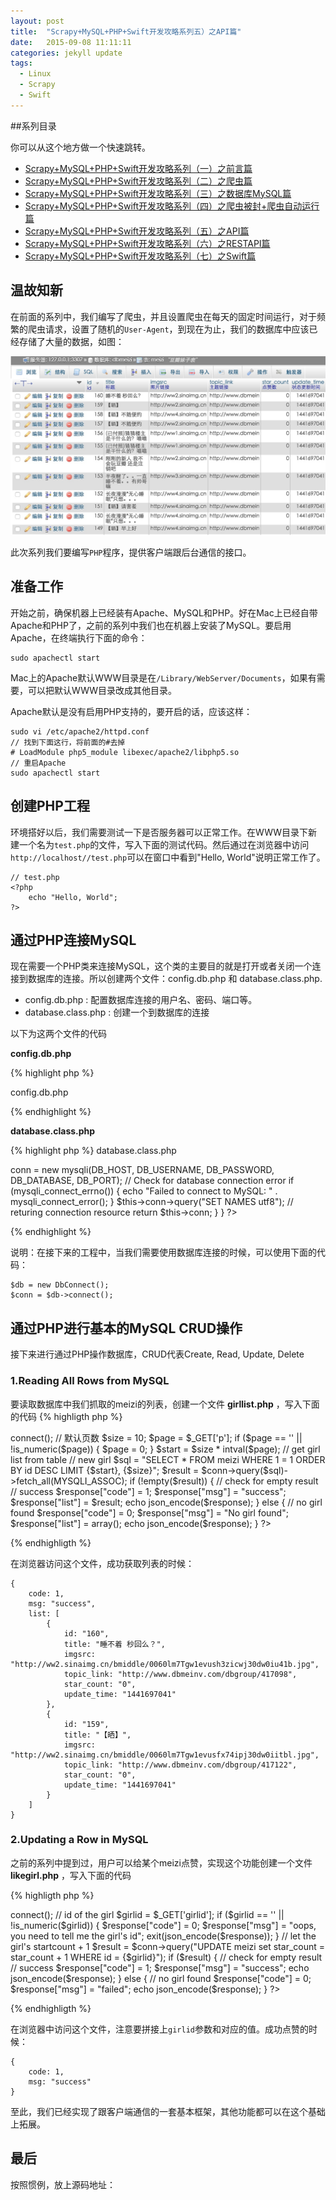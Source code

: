 ```yaml
---
layout: post
title:  "Scrapy+MySQL+PHP+Swift开发攻略系列五）之API篇"
date:   2015-09-08 11:11:11
categories: jekyll update
tags:
  - Linux
  - Scrapy
  - Swift
---
```


##系列目录

你可以从这个地方做一个快速跳转。

- [Scrapy+MySQL+PHP+Swift开发攻略系列（一）之前言篇](http://blog.coderharry.com/2015/08/08/fullstack-of-Scrapy+MySQL+PHP+Swift1.html)
- [Scrapy+MySQL+PHP+Swift开发攻略系列（二）之爬虫篇](http://blog.coderharry.com/2015/08/08/fullstack-of-Scrapy+MySQL+PHP+Swift2.html)
- [Scrapy+MySQL+PHP+Swift开发攻略系列（三）之数据库MySQL篇]()
- [Scrapy+MySQL+PHP+Swift开发攻略系列（四）之爬虫被封+爬虫自动运行篇]()
- [Scrapy+MySQL+PHP+Swift开发攻略系列（五）之API篇]()
- [Scrapy+MySQL+PHP+Swift开发攻略系列（六）之RESTAPI篇]()
- [Scrapy+MySQL+PHP+Swift开发攻略系列（七）之Swift篇]()

## 温故知新

在前面的系列中，我们编写了爬虫，并且设置爬虫在每天的固定时间运行，对于频繁的爬虫请求，设置了随机的`User-Agent`，到现在为止，我们的数据库中应该已经存储了大量的数据，如图：

![](/assets/2015/fullstack_api01.png)

此次系列我们要编写`PHP`程序，提供客户端跟后台通信的接口。

## 准备工作

开始之前，确保机器上已经装有Apache、MySQL和PHP。好在Mac上已经自带Apache和PHP了，之前的系列中我们也在机器上安装了MySQL。要启用Apache，在终端执行下面的命令：

	sudo apachectl start
	
Mac上的Apache默认WWW目录是在`/Library/WebServer/Documents`，如果有需要，可以把默认WWW目录改成其他目录。

Apache默认是没有启用PHP支持的，要开启的话，应该这样：
	
	sudo vi /etc/apache2/httpd.conf
	// 找到下面这行，将前面的#去掉
	# LoadModule php5_module libexec/apache2/libphp5.so
	// 重启Apache
	sudo apachectl start

## 创建PHP工程

环境搭好以后，我们需要测试一下是否服务器可以正常工作。在WWW目录下新建一个名为`test.php`的文件，写入下面的测试代码。然后通过在浏览器中访问`http://localhost//test.php`可以在窗口中看到"Hello, World"说明正常工作了。

	// test.php
	<?php
		echo "Hello, World";
	?>

## 通过PHP连接MySQL

现在需要一个PHP类来连接MySQL，这个类的主要目的就是打开或者关闭一个连接到数据库的连接。所以创建两个文件：config.db.php 和 database.class.php.

- config.db.php : 配置数据库连接的用户名、密码、端口等。
- database.class.php : 创建一个到数据库的连接

以下为这两个文件的代码

__config.db.php__

{% highlight php %}

config.db.php
<?php
 
/*
 * All database connection variables
 */
 
define('DB_USERNAME', "root"); // User
define('DB_PASSWORD', ""); // Passwd
define('DB_DATABASE', "dbmeizi"); // Database
define('DB_HOST', "127.0.0.1"); // Server
define('DB_PORT', 3307); // Port
?>
{% endhighlight %}

__database.class.php__

{% highlight php %}
database.class.php
<?php
 
/**
 * A class file to connect to database
 */
class DbConnect {
 
    // constructor
    function __construct() {
    }
 
    // destructor
    function __destruct() {
    }
 
    /**
     * Function to connect with database
     */
    function connect() {
        // import database connection variables
        require_once __DIR__ . '/config.db.php';
 
        // Connecting to mysql database
        $this->conn = new mysqli(DB_HOST, DB_USERNAME, DB_PASSWORD, DB_DATABASE, DB_PORT);
 
        // Check for database connection error
        if (mysqli_connect_errno()) {
            echo "Failed to connect to MySQL: " . mysqli_connect_error();
        }
        $this->conn->query("SET NAMES utf8"); 
        // returing connection resource
        return $this->conn;
    }
}
 
?>
{% endhighlight %}

说明：在接下来的工程中，当我们需要使用数据库连接的时候，可以使用下面的代码：

	$db = new DbConnect(); 
	$conn = $db->connect();
	
	
## 通过PHP进行基本的MySQL CRUD操作

接下来进行通过PHP操作数据库，CRUD代表Create, Read, Update, Delete 

### 1.Reading All Rows from MySQL

要读取数据库中我们抓取的meizi的列表，创建一个文件 __girllist.php__ ，写入下面的代码
{% highligth php %}
<?php
 
/*
 * get girl list 
 */
 
$response = array();
 
require_once __DIR__ . '/include/database.class.php'; 
 
// connecting to db
$db = new DbConnect();
$conn = $db->connect();


// 默认页数
$size = 10;
$page = $_GET['p'];
if ($page == '' || !is_numeric($page)) {
    $page = 0;
}
$start = $size * intval($page);
 
// get girl list from table

// new girl
$sql = "SELECT * FROM meizi WHERE 1 = 1 ORDER BY id DESC LIMIT {$start}, {$size}";

$result = $conn->query($sql)->fetch_all(MYSQLI_ASSOC);
if (!empty($result)) {
    // check for empty result
    // success
    $response["code"] = 1;
    $response["msg"] = "success";
    $response["list"] = $result;
    echo json_encode($response);
} else {
    // no girl found
    $response["code"] = 0;
    $response["msg"] = "No girl found";
    $response["list"] = array();
    echo json_encode($response);

}
    
?>
{% endhighligth %}

在浏览器访问这个文件，成功获取列表的时候：
	
	{
		code: 1,
		msg: "success",
		list: [
			{
				id: "160",
				title: "睡不着 秒回么？",
				imgsrc: "http://ww2.sinaimg.cn/bmiddle/0060lm7Tgw1evush3zicwj30dw0iu41b.jpg",
				topic_link: "http://www.dbmeinv.com/dbgroup/417098",
				star_count: "0",
				update_time: "1441697041"
			},
			{
				id: "159",
				title: "【晒】",
				imgsrc: "http://ww2.sinaimg.cn/bmiddle/0060lm7Tgw1evusfx74ipj30dw0iitbl.jpg",
				topic_link: "http://www.dbmeinv.com/dbgroup/417122",
				star_count: "0",
				update_time: "1441697041"
			}
		]
	}

### 2.Updating a Row in MySQL

之前的系列中提到过，用户可以给某个meizi点赞，实现这个功能创建一个文件 __likegirl.php__ ，写入下面的代码

{% highligth php %}
<?php
 
/*
 * like a girl 
 */
 
// array for JSON response
$response = array();
 
// include db connect class
require_once __DIR__ . '/include/database.class.php'; 
 
// connecting to db
$db = new DbConnect();
$conn = $db->connect();
 

// id of the girl
$girlid = $_GET['girlid'];
if ($girlid == '' || !is_numeric($girlid)) {
    $response["code"] = 0;
    $response["msg"] = "oops, you need to tell me the girl's id";
     exit(json_encode($response));
}
// let the girl's startcount + 1
$result = $conn->query("UPDATE meizi set star_count = star_count + 1 WHERE id = {$girlid}");

if ($result) {
    // check for empty result
    // success
    $response["code"] = 1;
    $response["msg"] = "success";
    echo json_encode($response);
} else {
    // no girl found
    $response["code"] = 0;
    $response["msg"] = "failed";
    echo json_encode($response);
}

?>
{% endhighligth %}

在浏览器中访问这个文件，注意要拼接上`girlid`参数和对应的值。成功点赞的时候：

	{
		code: 1,
		msg: "success"
	}
	
至此，我们已经实现了跟客户端通信的一套基本框架，其他功能都可以在这个基础上拓展。

## 最后

按照惯例，放上源码地址：




